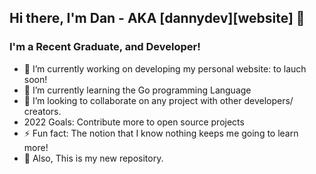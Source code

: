 ## Hi there, I'm Dan - AKA [dannydev][website] 👋

### I'm a Recent Graduate, and Developer!
- 🔭 I’m currently working on developing my personal website: to lauch soon!
- 🌱 I’m currently learning the Go programming Language
-  👯 I’m looking to collaborate on any project with other developers/ creators.
-   2022 Goals: Contribute more to open source projects
-  ⚡ Fun fact: The notion that I know nothing keeps me going to learn more!
-  💬 Also, This is my new repository. 

<!--
**dannydev77/dannydev77** is a ✨ _special_ ✨ repository because its `README.md` (this file) appears on your GitHub profile.

Here are some ideas to get you started:

- 🔭 I’m currently working on ...
- 🌱 I’m currently learning ...
- 👯 I’m looking to collaborate on ...
- 🤔 I’m looking for help with ...
- 💬 Ask me about ...
- 📫 How to reach me: ...
- 😄 Pronouns: ...
- ⚡ Fun fact: ...
-->
